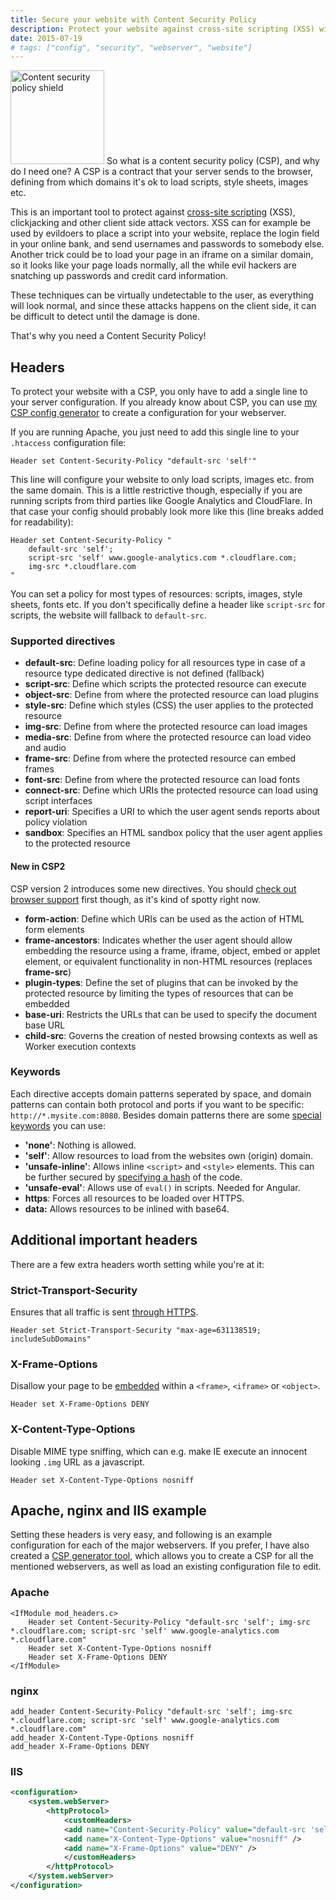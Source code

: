 ```yaml
---
title: Secure your website with Content Security Policy
description: Protect your website against cross-site scripting (XSS) with a content security policy (CSP) with a custom header in Apache, nginx or IIS.
date: 2015-07-19
# tags: ["config", "security", "webserver", "website"]
---
```


<img itemprop="image" class="entry-image" src="/images/blog/secure-your-website-with-content-security-policy/CSP_Shield.png" srcset="/images/blog/secure-your-website-with-content-security-policy/CSP_Shield-2x.png 2x" alt="Content security policy shield" width="150" height="150"> So what is a content security policy (CSP), and why do I need one? A CSP is a contract that your server sends to the browser, defining from which domains it's ok to load scripts, style sheets, images etc.

This is an important tool to protect against [cross-site scripting](https://en.wikipedia.org/wiki/Cross-site_scripting) (XSS), clickjacking and other client side attack vectors. XSS can for example be used by evildoers to place a script into your website, replace the login field in your online bank, and send usernames and passwords to somebody else. Another trick could be to load your page in an iframe on a similar domain, so it looks like your page loads normally, all the while evil hackers are snatching up passwords and credit card information.

These techniques can be virtually undetectable to the user, as everything will look normal, and since these attacks happens on the client side, it can be difficult to detect until the damage is done.

That's why you need a Content Security Policy!

<!-- more-->

## Headers

To protect your website with a CSP, you only have to add a single line to your server configuration. If you already know about CSP, you can use [my CSP config generator](/tools/csp/) to create a configuration for your webserver.

If you are running Apache, you just need to add this single line to your `.htaccess` configuration file:

```apacheconf
Header set Content-Security-Policy "default-src 'self'"
```

This line will configure your website to only load scripts, images etc. from the same domain. This is a little restrictive though, especially if you are running scripts from third parties like Google Analytics and CloudFlare. In that case your config should probably look more like this (line breaks added for readability):

```apacheconf
Header set Content-Security-Policy "
    default-src 'self';
    script-src 'self' www.google-analytics.com *.cloudflare.com;
    img-src *.cloudflare.com
"
```

You can set a policy for most types of resources: scripts, images, style sheets, fonts etc. If you don't specifically define a header like `script-src` for scripts, the website will fallback to `default-src`.

### Supported directives

* __default-src__: Define loading policy for all resources type in case of a resource type dedicated directive is not defined (fallback)
* __script-src__: Define which scripts the protected resource can execute
* __object-src__: Define from where the protected resource can load plugins
* __style-src__: Define which styles (CSS) the user applies to the protected resource
* __img-src__: Define from where the protected resource can load images
* __media-src__: Define from where the protected resource can load video and audio
* __frame-src__: Define from where the protected resource can embed frames
* __font-src__: Define from where the protected resource can load fonts
* __connect-src__: Define which URIs the protected resource can load using script interfaces
* __report-uri__: Specifies a URI to which the user agent sends reports about policy violation
* __sandbox__: Specifies an HTML sandbox policy that the user agent applies to the protected resource

#### New in CSP2

CSP version 2 introduces some new directives. You should [check out browser support](http://caniuse.com/#feat=contentsecuritypolicy2) first though, as it's kind of spotty right now.

* __form-action__: Define which URIs can be used as the action of HTML form elements
* __frame-ancestors__: Indicates whether the user agent should allow embedding the resource using a frame, iframe, object, embed or applet element, or equivalent functionality in non-HTML resources (replaces __frame-src__)
* __plugin-types__: Define the set of plugins that can be invoked by the protected resource by limiting the types of resources that can be embedded
* __base-uri__: Restricts the URLs that can be used to specify the document base URL
* __child-src__: Governs the creation of nested browsing contexts as well as Worker execution contexts

### Keywords

Each directive accepts domain patterns seperated by space, and domain patterns can contain both protocol and ports if you want to be specific: `http://*.mysite.com:8080`. Besides domain patterns there are some [special keywords](https://developer.mozilla.org/en-US/docs/Web/Security/CSP/CSP_policy_directives#Keywords) you can use:

* __'none'__: Nothing is allowed.
* __'self'__: Allow resources to load from the websites own (origin) domain.
* __'unsafe-inline'__: Allows inline `<script>` and `<style>` elements. This can be further secured by [specifying a hash](https://cheatsheetseries.owasp.org/cheatsheets/Content_Security_Policy_Cheat_Sheet.html#Refactoring_inline_code) of the code.
* __'unsafe-eval'__: Allows use of `eval()` in scripts. Needed for Angular.
* __https__: Forces all resources to be loaded over HTTPS.
* __data:__ Allows resources to be inlined with base64.

## Additional important headers

There are a few extra headers worth setting while you're at it:

### Strict-Transport-Security

Ensures that all traffic is sent [through HTTPS](https://cheatsheetseries.owasp.org/cheatsheets/HTTP_Strict_Transport_Security_Cheat_Sheet.html).

```apacheconf
Header set Strict-Transport-Security "max-age=631138519; includeSubDomains"
```

### X-Frame-Options

Disallow your page to be [embedded](https://developer.mozilla.org/en-US/docs/Web/HTTP/X-Frame-Options) within a `<frame>`, `<iframe>` or `<object>`.

```apacheconf
Header set X-Frame-Options DENY
```

### X-Content-Type-Options

Disable MIME type sniffing, which can e.g. make IE execute an innocent looking `.img` URL as a javascript.

```apacheconf
Header set X-Content-Type-Options nosniff
```

## Apache, nginx and IIS example

Setting these headers is very easy, and following is an example configuration for each of the major webservers. If you prefer, I have also created a [CSP generator tool](/tools/csp/), which allows you to create a CSP for all the mentioned webservers, as well as load an existing configuration file to edit.

### Apache

```apacheconf
<IfModule mod_headers.c>
    Header set Content-Security-Policy "default-src 'self'; img-src *.cloudflare.com; script-src 'self' www.google-analytics.com *.cloudflare.com"
    Header set X-Content-Type-Options nosniff
    Header set X-Frame-Options DENY
</IfModule>
```

### nginx

```nginx
add_header Content-Security-Policy "default-src 'self'; img-src *.cloudflare.com; script-src 'self' www.google-analytics.com *.cloudflare.com"
add_header X-Content-Type-Options nosniff
add_header X-Frame-Options DENY
```

### IIS

```xml
<configuration>
    <system.webServer>
        <httpProtocol>
            <customHeaders>
            <add name="Content-Security-Policy" value="default-src 'self'; script-src 'self' www.google-analytics.com *.cloudflare.com; img-src *.cloudflare.com" />
            <add name="X-Content-Type-Options" value="nosniff" />
            <add name="X-Frame-Options" value="DENY" />
            </customHeaders>
        </httpProtocol>
    </system.webServer>
</configuration>
```
